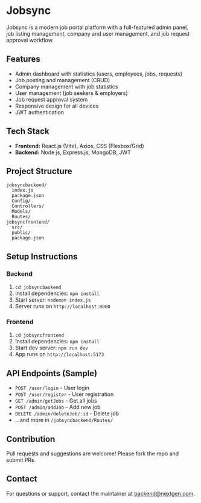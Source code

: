 # Jobsync

Jobsync is a modern job portal platform with a full-featured admin panel, job listing management, company and user management, and job request approval workflow.

## Features
- Admin dashboard with statistics (users, employees, jobs, requests)
- Job posting and management (CRUD)
- Company management with job statistics
- User management (job seekers & employers)
- Job request approval system
- Responsive design for all devices
- JWT authentication

## Tech Stack
- **Frontend:** React.js (Vite), Axios, CSS (Flexbox/Grid)
- **Backend:** Node.js, Express.js, MongoDB, JWT

## Project Structure
```
jobsyncbackend/
  index.js
  package.json
  Config/
  Controllers/
  Models/
  Routes/
jobsyncfrontend/
  src/
  public/
  package.json
```

## Setup Instructions

### Backend
1. `cd jobsyncbackend`
2. Install dependencies: `npm install`
3. Start server: `nodemon index.js`
4. Server runs on `http://localhost:8000`

### Frontend
1. `cd jobsyncfrontend`
2. Install dependencies: `npm install`
3. Start dev server: `npm run dev`
4. App runs on `http://localhost:5173`

## API Endpoints (Sample)
- `POST /user/login` - User login
- `POST /user/register` - User registration
- `GET /admin/getJobs` - Get all jobs
- `POST /admin/addJob` - Add new job
- `DELETE /admin/deleteJob/:id` - Delete job
- ...and more in `/jobsyncbackend/Routes/`

## Contribution
Pull requests and suggestions are welcome! Please fork the repo and submit PRs.

## Contact
For questions or support, contact the maintainer at [backend@nextgen.com](mailto:backend@nextgen.com).
